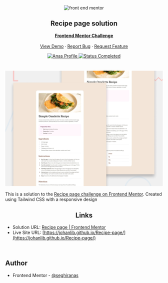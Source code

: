 <div id="top"></div>

<div align="center">

  <img src="https://www.frontendmentor.io/static/images/logo-mobile.svg" alt="front end mentor" width="80">

  <h2 align="center">Recipe page solution</h2>
  <p align="center">
  <!-- a modifier -->
    <a href="https://www.frontendmentor.io/challenges/Recipe-page-koxpeBUmI"><strong>Frontend Mentor Challenge</strong></a>
    <br />
    <br />
    <a href="https://johanlib.github.io/Recipe-page/">View Demo</a>
    ·
    <a href="https://github.com/johanLib/Recipe-page/issues" target="_blank">Report Bug</a>
    ·
    <a href="https://github.com/johanLib/Recipe-page/issues" target="_blank">Request Feature</a>
  </p>
</div>

<!-- Bagdes -->
<div align="center">
  <!-- Profile -->
  <a href="https://www.frontendmentor.io/profile/seghiranas">
    <img src="https://img.shields.io/badge/Profile-Seghir%20Anas-07043B?style=for-the-badge&logo=frontendmentor" alt="Anas Profile">
  </a>
  <!-- Status -->
  <a href="#">
    <img src="https://img.shields.io/badge/Status-Completed-brightgreen?style=for-the-badge" alt="Status Completed">
  </a>

</div>

#

<div align="center">

![](./design/desktop-preview.jpg)

</div>

This is a solution to the [Recipe page challenge on Frontend Mentor](https://www.frontendmentor.io/challenges/Recipe-page-koxpeBUmI). Created using Tailwind CSS with a responsive design
<h2 align="center">Links</h2>

- Solution URL: [Recipe page | Frontend Mentor](https://www.frontendmentor.io/solutions/Recipe-page-solution-5JPlrVzzgi)
- Live Site URL: [https://johanlib.github.io/Recipe-page/](https://johanlib.github.io/Recipe-page/)

<br>

## Author

- Frontend Mentor - [@seghiranas](https://www.frontendmentor.io/profile/seghiranas)
